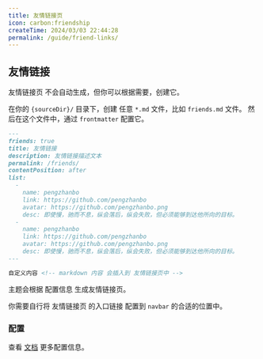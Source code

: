 ```yaml
---
title: 友情链接页
icon: carbon:friendship
createTime: 2024/03/03 22:44:28
permalink: /guide/friend-links/
---
```


## 友情链接

友情链接页 不会自动生成，但你可以根据需要，创建它。

在你的 `{sourceDir}/` 目录下，创建 任意 `*.md` 文件，比如 `friends.md` 文件。
然后在这个文件中，通过 `frontmatter` 配置它。

```md title="friends.md"
---
friends: true
title: 友情链接
description: 友情链接描述文本
permalink: /friends/
contentPosition: after
list:
  -
    name: pengzhanbo
    link: https://github.com/pengzhanbo
    avatar: https://github.com/pengzhanbo.png
    desc: 即使慢，驰而不息，纵会落后，纵会失败，但必须能够到达他所向的目标。
  -
    name: pengzhanbo
    link: https://github.com/pengzhanbo
    avatar: https://github.com/pengzhanbo.png
    desc: 即使慢，驰而不息，纵会落后，纵会失败，但必须能够到达他所向的目标。
---

自定义内容 <!-- markdown 内容 会插入到 友情链接页中 -->
```

主题会根据 配置信息 生成友情链接页。

你需要自行将 友情链接页 的入口链接 配置到 `navbar` 的合适的位置中。

### 配置

查看 [文档](../../config/frontmatter/friend.md) 更多配置信息。
